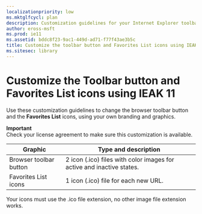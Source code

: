 ```yaml
---
localizationpriority: low
ms.mktglfcycl: plan
description: Customization guidelines for your Internet Explorer toolbar button and Favorites List icons.
author: eross-msft
ms.prod: ie11
ms.assetid: bddc8f23-9ac1-449d-ad71-f77f43ae3b5c
title: Customize the toolbar button and Favorites List icons using IEAK 11 (Internet Explorer Administration Kit 11 for IT Pros)
ms.sitesec: library
---
```



# Customize the Toolbar button and Favorites List icons using IEAK 11
Use these customization guidelines to change the browser toolbar button and the **Favorites List** icons, using your own branding and graphics.

**Important**<br>Check your license agreement to make sure this customization is available.

|Graphic                |Type and description                                                  | 
|-----------------------|----------------------------------------------------------------------|
|Browser toolbar button |2 icon (.ico) files with color images for active and inactive states. | 
|Favorites List icons   |1 icon (.ico) file for each new URL. |

Your icons must use the .ico file extension, no other image file extension works.


